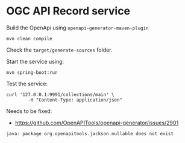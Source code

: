 # OGC API Record service

Build the OpenApi using `openapi-generator-maven-plugin`

```
mvn clean compile
```

Check the `target/generate-sources` folder.

Start the service using:
```
mvn spring-boot:run
```

Test the service:

```shell script
curl '127.0.0.1:9991/collections/main' \
        -H "Content-Type: application/json"
```


Needs to be fixed:
* https://github.com/OpenAPITools/openapi-generator/issues/2901
```
java: package org.openapitools.jackson.nullable does not exist
```
